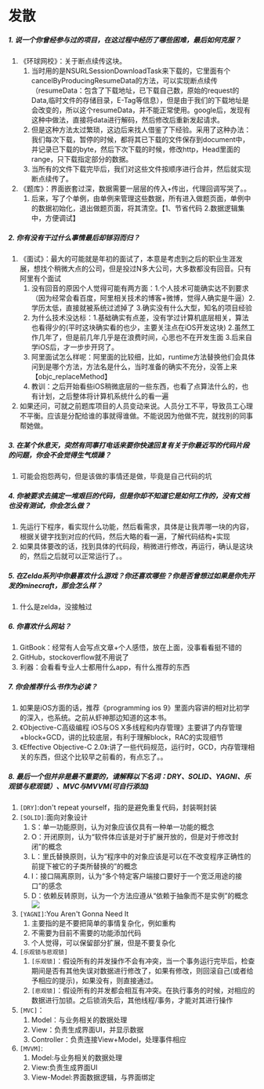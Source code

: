 # 发散
##### 1. 说一个你曾经参与过的项目，在这过程中经历了哪些困难，最后如何克服？
1. 《环球网校》：关于断点续传这块。
	1. 当时用的是NSURLSessionDownloadTask来下载的，它里面有个cancelByProducingResumeData的方法，可以实现断点续传（resumeData：包含了下载地址，已下载自己数，原始的request的Data,临时文件的存储目录，E-Tag等信息），但是由于我们的下载地址是会改变的，所以这个resumeData，并不能正常使用。google后，发现有这种中做法，直接将data进行解码，然后修改后重新发起请求。
	2. 但是这种方法太过繁琐，这边后来找人借鉴了下经验。采用了这种办法：我们每次下载，暂停的时候，都将其已下载的文件保存到document中，并记录已下载的byte，然后下次下载的时候，修改http，Head里面的range，只下载指定部分的数据。
	3. 当所有的文件下载完毕后，我们对这些文件按顺序进行合并，然后就实现断点续传了。
2. 《题库》：界面嵌套过深，数据需要一层层的传入+传出，代理回调写哭了。。
	1. 后来，写了个单例，由单例来管理这些数据，所有进入做题页面，单例中的数据初始化，退出做题页面，将其清空。【1、节省代码 2.数据逻辑集中，方便调试】
	
##### 2. 你有没有干过什么事情最后却铩羽而归？
1. 《面试》：最大的可能就是年初的面试了，本意是考虑到之后的职业生涯发展，想找个稍微大点的公司，但是投过N多大公司，大多数都没有回音。只有阿里有个面试
	1. 没有回音的原因个人觉得可能有两方面：1.个人技术可能确实达不到要求（因为经常会看百度，阿里相关技术的博客+微博，觉得人确实是牛逼）2.学历太低，直接就被系统过滤掉了  3.确实没有什么大型，知名的项目经验
	2. 为什么技术没达标：1.基础确实有点差，没有学过计算机底层相关，算法也看得少的(平时这块确实看的也少，主要关注点在iOS开发这块) 2.虽然工作几年了，但是前几年几乎是在浪费时间，心思也不在开发生面  3.后来自学iOS后，才一步步开窍了。
	3. 阿里面试怎么样呢：阿里面的比较细，比如，runtime方法替换他们会具体问到是哪个方法，方法名是什么，当时准备的确实不充分，没答上来【objc_replaceMethod】
	4. 教训：之后开始看些iOS稍微底层的一些东西，也看了点算法什么的，也有计划，之后整体将计算机系统什么的看一遍
2. 如果还问，可就之前题库项目的人员变动来说。人员分工不平，导致员工心理不平衡。应该是分配给谁的事就得谁做。不能说因为他做不完，就找别的同事帮她做。

##### 3. 在某个休息天，突然有同事打电话来要你快速回复有关于你最近写的代码片段的问题，你会不会觉得生气烦躁？
1. 可能会抱怨两句，但是该做的事情还是做，毕竟是自己代码的坑

##### 4. 你被要求去搞定一堆艰巨的代码，但是你却不知道它是如何工作的，没有文档也没有测试，你会怎么做？
1. 先运行下程序，看实现什么功能，然后看需求，具体是让我弄哪一块的内容，根据关键字找到对应的代码，然后大略的看一遍，了解代码结构+实现
2. 如果具体要改的话，找到具体的代码段，稍微进行修改，再运行，确认是这块的，然后之后就可以正常运行了。。

##### 5. 在Zelda系列中你最喜欢什么游戏？你还喜欢哪些？你是否曾想过如果是你先开发的minecraft，那会怎么样？
1. 什么是zelda，没接触过

##### 6. 你喜欢什么网站？
1. GitBook：经常有人会写点文章+个人感悟，放在上面，没事看看挺不错的
2. GitHub，stockoverflow就不用说了
3. 利器：会看看专业人士都用什么app，有什么推荐的东西

##### 7. 你会推荐什么书作为必读？
1. 如果是iOS方面的话，推荐《programming ios 9》里面内容讲的相对比初学的深入，也系统。之前从虾神那边知道的这本书。
2. 《Objective-C高级编程 iOS与OS X多线程和内存管理》主要讲了内存管理+block+GCD，讲的比较底层，有利于理解block，RAC的实现细节
3. 《Effective Objective-C 2.0》:讲了一些代码规范，运行时，GCD，内存管理相关的东西，但这个比较早之前看的，有点忘了。。

##### 8. 最后一个但并非是最不重要的，请解释以下名词：DRY、SOLID、YAGNI、乐观锁与悲观锁）、MVC与MVVM(可自行添加)
1. `[DRY]`:don't repeat yourself，指的是避免重复代码，封装啊封装
2. `[SOLID]`:面向对象设计
	1. S：单一功能原则，认为对象应该仅具有一种单一功能的概念
	2. O：开闭原则，认为“软件体应该是对于扩展开放的，但是对于修改封闭”的概念
	3. L：里氏替换原则，认为“程序中的对象应该是可以在不改变程序正确性的前提下被它的子类所替换的”的概念
	4. I：接口隔离原则，认为“多个特定客户端接口要好于一个宽泛用途的接口”的感念
	5. D：依赖反转原则，认为一个方法应遵从“依赖于抽象而不是实例”的概念
![](http://7xwb99.com1.z0.glb.clouddn.com/2016-07-18-14688384301557.jpg)
3. `[YAGNI]`:You Aren't Gonna Need It
	1. 主要指的是不要把简单的事情复杂化，例如重构
	2. 不需要为目前不需要的功能添加代码
	3. 个人觉得，可以保留部分扩展，但是不要复杂化
4. `[乐观锁与悲观锁]`
	1. `[乐观锁]`：假设所有的并发操作不会有冲突，当一个事务运行完毕后，检查期间是否有其他失误对数据进行修改了，如果有修改，则回滚自己(或者给予相应的提示)，如果没有，则直接通过。
	2. `[悲观锁]`：假设所有的并发都会相互有冲突。在执行事务的时候，对相应的数据进行加锁。之后锁消失后，其他线程/事务，才能对其进行操作
5. `[MVC]`：
	1. Model：与业务相关的数据处理
	2. View：负责生成界面UI，并显示数据
	3. Controller：负责连接View+Model，处理事件相应
6. `[MVVM]`:
	1. Model:与业务相关的数据处理
	2. View:负责生成界面UI
	3. View-Model:界面数据逻辑，与界面绑定
	
	
	
	




